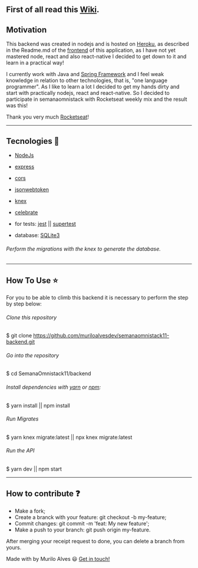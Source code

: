 ## First of all read this [Wiki](https://github.com/muriloalvesdev/semanaomnistack11-backend/wiki).

## Motivation

This backend was created in nodejs and is hosted on [Heroku](https://heroku.com/), as described in the Readme.md of the [frontend](https://github.com/muriloalvesdev/semanaomnistack11-frontend) of this application, as I have not yet mastered node, react and also react-native I decided to get down to it and learn in a practical way!

I currently work with Java and [Spring Framework](https://spring.io/) and I feel weak knowledge in relation to other technologies, that is, "one language programmer". As I like to learn a lot I decided to get my hands dirty and start with practically nodejs, react and react-native. So I decided to participate in semanaomnistack with Rocketseat weekly mix and the result was this!

Thank you very much [Rocketseat](https://github.com/Rocketseat)!
______________________________________________________________________________________________________________________________

## Tecnologies :rocket:
- [NodeJs](https://nodejs.org/en/)
- [express](https://www.npmjs.com/package/express)
- [cors](https://www.npmjs.com/package/cors)
- [jsonwebtoken](https://www.npmjs.com/package/jsonwebtoken)
- [knex](https://www.npmjs.com/package/knex)
- [celebrate](https://www.npmjs.com/package/celebrate)
  
- for tests:
  [jest](https://www.npmjs.com/package/jest) || [supertest](https://www.npmjs.com/package/supertest)


- database:
  [SQLite3](https://www.sqlite.org/index.html)
###### Perform the migrations with the knex to generate the database.
______________________________________________________________________________________________________________________________

## How To Use :star:

For you to be able to climb this backend it is necessary to perform the step by step below:

###### Clone this repository
$ git clone https://github.com/muriloalvesdev/semanaomnistack11-backend.git

###### Go into the repository
$ cd SemanaOmnistack11/backend

###### Install dependencies with [yarn](https://classic.yarnpkg.com/pt-BR/docs/install/#mac-stable) or [npm](https://www.npmjs.com/):

$ yarn install || npm install

###### Run Migrates
$ yarn knex migrate:latest || npx knex migrate:latest

###### Run the API
$ yarn dev || npm start

______________________________________________________________________________________________________________________________

## How to contribute :question:

- Make a fork;
- Create a branck with your feature: git checkout -b my-feature;
- Commit changes: git commit -m 'feat: My new feature';
- Make a push to your branch: git push origin my-feature.

After merging your receipt request to done, you can delete a branch from yours.

Made with by Murilo Alves :smiley: [Get in touch!](https://www.linkedin.com/in/murilo-alves-66039a150/)
